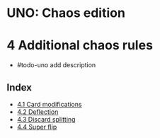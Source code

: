 # UNO: Chaos edition
# 4 Additional chaos rules

- #todo-uno add description
## Index
- [4.1 Card modifications](./card-mods.html)
- [4.2 Deflection](./deflection.html)
- [4.3 Discard splitting](./splitting.html)
- [4.4 Super flip](./super-flip.html)
